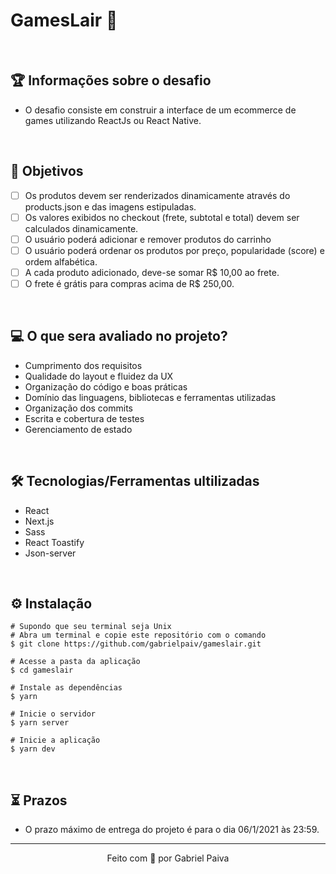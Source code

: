 # GamesLair 🐉

&nbsp;

## 🏆 Informações sobre o desafio

- O desafio consiste em construir a interface de um ecommerce de games utilizando ReactJs ou React Native.

&nbsp;

## 🏁 Objetivos

- [ ] Os produtos devem ser renderizados dinamicamente através do products.json e das imagens estipuladas.
- [ ] Os valores exibidos no checkout (frete, subtotal e total) devem ser calculados dinamicamente.
- [ ] O usuário poderá adicionar e remover produtos do carrinho
- [ ] O usuário poderá ordenar os produtos por preço, popularidade (score) e ordem alfabética.
- [ ] A cada produto adicionado, deve-se somar R$ 10,00 ao frete.
- [ ] O frete é grátis para compras acima de R$ 250,00.

&nbsp;

## 💻 O que sera avaliado no projeto?

- Cumprimento dos requisitos
- Qualidade do layout e fluidez da UX
- Organização do código e boas práticas
- Domínio das linguagens, bibliotecas e ferramentas utilizadas
- Organização dos commits
- Escrita e cobertura de testes
- Gerenciamento de estado

&nbsp;

## 🛠️ Tecnologias/Ferramentas ultilizadas

- React
- Next.js
- Sass
- React Toastify
- Json-server

&nbsp;

## ⚙️ Instalação

```
# Supondo que seu terminal seja Unix
# Abra um terminal e copie este repositório com o comando
$ git clone https://github.com/gabrielpaiv/gameslair.git
```

```
# Acesse a pasta da aplicação
$ cd gameslair

# Instale as dependências
$ yarn

# Inicie o servidor
$ yarn server

# Inicie a aplicação
$ yarn dev

```

&nbsp;

## ⏳ Prazos

- O prazo máximo de entrega do projeto é para o dia 06/1/2021 às 23:59.

---

<p align="center">Feito com 🦆 por Gabriel Paiva</p>
